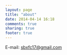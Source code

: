 ```yaml
---
layout: page
title: "about"
date: 2014-04-14 16:18
comments: true
sharing: true
footer: true
---
```




E-mail: sbxfc17@gmail.com

